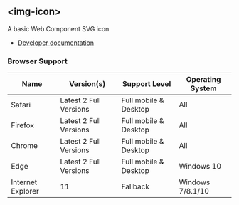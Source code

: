 ## &lt;img-icon&gt;

A basic Web Component SVG icon

- [Developer documentation](docs/development.md)

### Browser Support
| **Name** | **Version(s)** | **Support Level** | **Operating System** |
| --- | --- | --- | --- |
| Safari | Latest 2 Full Versions | Full mobile & Desktop | All |
| Firefox | Latest 2 Full Versions | Full mobile & Desktop | All | 
| Chrome | Latest 2 Full Versions | Full mobile & Desktop | All | 
| Edge | Latest 2 Full Versions | Full mobile & Desktop| Windows 10 |
| Internet Explorer | 11 | Fallback | Windows 7/8.1/10 |